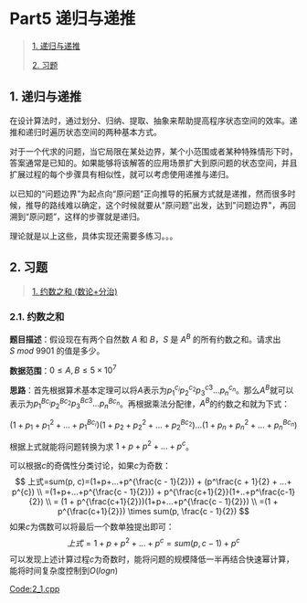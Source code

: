 # Part5 递归与递推

>[1. 递归与递推](#1)
>
>[2. 习题](#2)

<h2 id = "1">
1. 递归与递推
</h2>

在设计算法时，通过划分、归纳、提取、抽象来帮助提高程序状态空间的效率。递推和递归时遍历状态空间的两种基本方式。

对于一个代求的问题，当它局限在某处边界，某个小范围或者某种特殊情形下时，答案通常是已知的。如果能够将该解答的应用场景扩大到原问题的状态空间，并且扩展过程的每个步骤具有相似性，就可以考虑使用递推与递归。

以已知的“问题边界”为起点向“原问题”正向推导的拓展方式就是递推，然而很多时候，推导的路线难以确定，这个时候就要从“原问题”出发，达到"问题边界"，再回溯到“原问题”，这样的步骤就是递归。

理论就是以上这些，具体实现还需要多练习。。。

<h2 id = "2">
2. 习题
</h2>

>[1. 约数之和 (数论+分治)](#2.1)

<h3 id = "2.1">
2.1. 约数之和
</h3>


**题目描述**：假设现在有两个自然数 $A$ 和 $B$，$S$ 是 $A^B$ 的所有约数之和。请求出 $S\ mod\ 9901$ 的值是多少。

**数据范围**：$0 \le A, B \le 5 \times 10^7$

**思路**：首先根据算术基本定理可以将$A$表示为$p_1^{c_i}p_2^{c_2}p_3^{c3}...p_n^{c_n}$。那么$A^B$就可以表示为$p_1^{Bc_i}p_2^{Bc_2}p_3^{Bc3}...p_n^{Bc_n}$。再根据乘法分配律，$A^B$的约数之和就为下式：

$$
(1+p_1 + p_1^2 + ...+p_1^{Bc_i})(1+p_2 + p_2^2 + ...+p_2^{Bc_2})...(1+p_n + p_n^2 + ...+p_n^{Bc_n})
$$

根据上式就能将问题转换为求 $1+p + p^2 + ...+p^{c}$。

可以根据$c$的奇偶性分类讨论，如果$c$为奇数：
$$
上式=sum(p, c)=(1+p+...+p^{\frac{c - 1}{2}}) + (p^\frac{c + 1}{2} + ...+ p^{c}) \\
=(1+p+...+p^{\frac{c - 1}{2}}) + p^{\frac{c+1}{2}}(1+..+p^\frac{c-1}{2}) \\
= (1 + p^{\frac{c+1}{2}})(1+p+...+p^{\frac{c - 1}{2}}) \\
=(1 + p^{\frac{c+1}{2}}) \times sum(p, \frac{c - 1}{2})
$$
如果$c$为偶数可以将最后一个数单独提出即可：
$$
上式 = 1+p + p^2 + ...+p^{c} = sum(p, c - 1) + p^c
$$
可以发现上述计算过程$c$为奇数时，能将问题的规模降低一半再结合快速幂计算，能将时间复杂度控制到$O(logn)$

[Code:2_1.cpp](./2_1.cpp)
